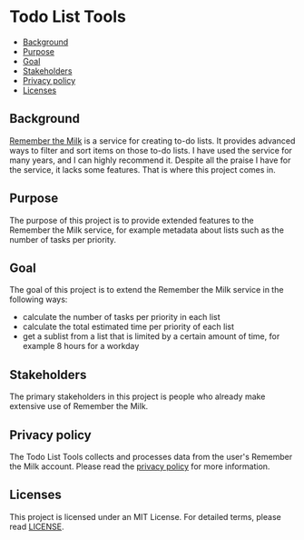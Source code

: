 # Todo List Tools
* [Background](#background)
* [Purpose](#purpose)
* [Goal](#goal)
* [Stakeholders](#stakeholders)
* [Privacy policy](#privacy-policy)
* [Licenses](#licenses)

## Background
[Remember the Milk][1] is a service for creating to-do lists. It provides 
advanced ways to filter and sort items on those to-do lists. I have used the 
service for many years, and I can highly recommend it. Despite all the praise I 
have for the service, it lacks some features. That is where this project comes 
in.

## Purpose
The purpose of this project is to provide extended features to the Remember 
the Milk service, for example metadata about lists such as the number of tasks 
per priority.

## Goal
The goal of this project is to extend the Remember the Milk service in the 
following ways:
* calculate the number of tasks per priority in each list
* calculate the total estimated time per priority of each list
* get a sublist from a list that is limited by a certain amount of time, for 
example 8 hours for a workday

## Stakeholders
The primary stakeholders in this project is people who already make extensive 
use of Remember the Milk.

## Privacy policy
The Todo List Tools collects and processes data from the user's Remember the 
Milk account. Please read the [privacy policy][2] for more information.

## Licenses
This project is licensed under an MIT License. For detailed terms, please read 
[LICENSE][3]. 


[1]: https://www.rememberthemilk.com
[2]: privacy-policy.md
[3]: LICENSE
